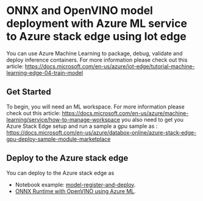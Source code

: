 # ONNX and OpenVINO model deployment with Azure ML service to Azure stack edge using Iot edge
You can use Azure Machine Learning to package, debug, validate and deploy inference containers.
For more information please check out this article: https://docs.microsoft.com/en-us/azure/iot-edge/tutorial-machine-learning-edge-04-train-model

## Get Started
To begin, you will need an ML workspace.
For more information please check out this article: https://docs.microsoft.com/en-us/azure/machine-learning/service/how-to-manage-workspace
you also need to get you Azure Stack Edge setup and run a sample a gpu sample as : https://docs.microsoft.com/en-us/azure/databox-online/azure-stack-edge-gpu-deploy-sample-module-marketplace


## Deploy to the Azure stack edge
You can deploy to the Azure stack edge as 
- Notebook example: [model-register-and-deploy](deploy-with-openvino.ipynb).
- [ONNX Runtime with OpenVINO using Azure ML](https://github.com/Azure-Samples/onnxruntime-iot-edge/tree/master/AzureML-OpenVINO).
